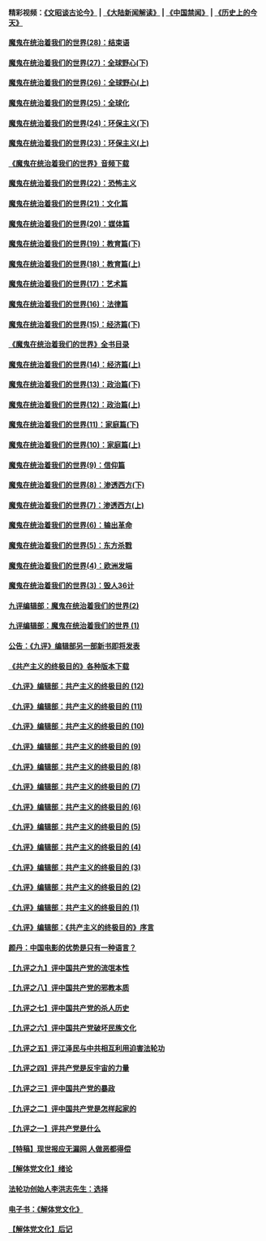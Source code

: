 #### 精彩视频：[《文昭谈古论今》](https://github.com/gfw-breaker/wenzhao/blob/master/README.md?t=01261230) | [《大陆新闻解读》](https://github.com/gfw-breaker/ntdtv-comedy/blob/master/README.md?t=01261230) | [《中国禁闻》](https://github.com/gfw-breaker/ntdtv-news/blob/master/README.md?t=01261230) | [《历史上的今天》](https://github.com/gfw-breaker/today-in-history/blob/master/README.md?t=01261230) 

#### [魔鬼在统治着我们的世界(28)：结束语](../pages/nsc422/n10936246.md?t=01261230) 

#### [魔鬼在统治着我们的世界(27)：全球野心(下)](../pages/nsc422/n10928319.md?t=01261230) 

#### [魔鬼在统治着我们的世界(26)：全球野心(上)](../pages/nsc422/n10900318.md?t=01261230) 

#### [魔鬼在统治着我们的世界(25)：全球化](../pages/nsc422/n10788205.md?t=01261230) 

#### [魔鬼在统治着我们的世界(24)：环保主义(下)](../pages/nsc422/n10695307.md?t=01261230) 

#### [魔鬼在统治着我们的世界(23)：环保主义(上)](../pages/nsc422/n10688613.md?t=01261230) 

#### [《魔鬼在统治着我们的世界》音频下载](../pages/nsc422/n10635553.md?t=01261230) 

#### [魔鬼在统治着我们的世界(22)：恐怖主义](../pages/nsc422/n10614727.md?t=01261230) 

#### [魔鬼在统治着我们的世界(21)：文化篇](../pages/nsc422/n10597706.md?t=01261230) 

#### [魔鬼在统治着我们的世界(20)：媒体篇](../pages/nsc422/n10586579.md?t=01261230) 

#### [魔鬼在统治着我们的世界(19)：教育篇(下)](../pages/nsc422/n10564808.md?t=01261230) 

#### [魔鬼在统治着我们的世界(18)：教育篇(上)](../pages/nsc422/n10526970.md?t=01261230) 

#### [魔鬼在统治着我们的世界(17)：艺术篇](../pages/nsc422/n10499093.md?t=01261230) 

#### [魔鬼在统治着我们的世界(16)：法律篇](../pages/nsc422/n10485969.md?t=01261230) 

#### [魔鬼在统治着我们的世界(15)：经济篇(下)](../pages/nsc422/n10469975.md?t=01261230) 

#### [《魔鬼在统治着我们的世界》全书目录](../pages/nsc422/n10464261.md?t=01261230) 

#### [魔鬼在统治着我们的世界(14)：经济篇(上)](../pages/nsc422/n10457370.md?t=01261230) 

#### [魔鬼在统治着我们的世界(13)：政治篇(下)](../pages/nsc422/n10448270.md?t=01261230) 

#### [魔鬼在统治着我们的世界(12)：政治篇(上)](../pages/nsc422/n10444576.md?t=01261230) 

#### [魔鬼在统治着我们的世界(11)：家庭篇(下)](../pages/nsc422/n10440961.md?t=01261230) 

#### [魔鬼在统治着我们的世界(10)：家庭篇(上)](../pages/nsc422/n10435448.md?t=01261230) 

#### [魔鬼在统治着我们的世界(9)：信仰篇](../pages/nsc422/n10432159.md?t=01261230) 

#### [魔鬼在统治着我们的世界(8)：渗透西方(下)](../pages/nsc422/n10429603.md?t=01261230) 

#### [魔鬼在统治着我们的世界(7)：渗透西方(上)](../pages/nsc422/n10426013.md?t=01261230) 

#### [魔鬼在统治着我们的世界(6)：输出革命](../pages/nsc422/n10421536.md?t=01261230) 

#### [魔鬼在统治着我们的世界(5)：东方杀戮](../pages/nsc422/n10417707.md?t=01261230) 

#### [魔鬼在统治着我们的世界(4)：欧洲发端](../pages/nsc422/n10414890.md?t=01261230) 

#### [魔鬼在统治着我们的世界(3)：毁人36计](../pages/nsc422/n10411583.md?t=01261230) 

#### [九评编辑部：魔鬼在统治着我们的世界(2)](../pages/nsc422/n10410036.md?t=01261230) 

#### [九评编辑部：魔鬼在统治着我们的世界 (1)](../pages/nsc422/n10406825.md?t=01261230) 

#### [公告：《九评》编辑部另一部新书即将发表](../pages/nsc422/n10405104.md?t=01261230) 

#### [《共产主义的终极目的》各种版本下载](../pages/nsc422/n10022138.md?t=01261230) 

#### [《九评》编辑部：共产主义的终极目的 (12)](../pages/nsc422/n9933272.md?t=01261230) 

#### [《九评》编辑部：共产主义的终极目的 (11)](../pages/nsc422/n9924973.md?t=01261230) 

#### [《九评》编辑部：共产主义的终极目的 (10)](../pages/nsc422/n9920883.md?t=01261230) 

#### [《九评》编辑部：共产主义的终极目的 (9)](../pages/nsc422/n9916363.md?t=01261230) 

#### [《九评》编辑部：共产主义的终极目的 (8)](../pages/nsc422/n9912488.md?t=01261230) 

#### [《九评》编辑部：共产主义的终极目的 (7)](../pages/nsc422/n9901176.md?t=01261230) 

#### [《九评》编辑部：共产主义的终极目的 (6)](../pages/nsc422/n9899359.md?t=01261230) 

#### [《九评》编辑部：共产主义的终极目的 (5)](../pages/nsc422/n9893174.md?t=01261230) 

#### [《九评》编辑部：共产主义的终极目的 (4)](../pages/nsc422/n9891246.md?t=01261230) 

#### [《九评》编辑部：共产主义的终极目的 (3)](../pages/nsc422/n9879879.md?t=01261230) 

#### [《九评》编辑部：共产主义的终极目的 (2)](../pages/nsc422/n9876205.md?t=01261230) 

#### [《九评》编辑部：共产主义的终极目的 (1)](../pages/nsc422/n9865857.md?t=01261230) 

#### [《九评》编辑部：《共产主义的终极目的》序言](../pages/nsc422/n9862666.md?t=01261230) 

#### [颜丹：中国电影的优势是只有一种语言？](../pages/nsc422/n9583062.md?t=01261230) 

#### [【九评之九】评中国共产党的流氓本性](../pages/nsc422/n737542.md?t=01261230) 

#### [【九评之八】评中国共产党的邪教本质](../pages/nsc422/n735942.md?t=01261230) 

#### [【九评之七】评中国共产党的杀人历史](../pages/nsc422/n733806.md?t=01261230) 

#### [【九评之六】评中国共产党破坏民族文化](../pages/nsc422/n731667.md?t=01261230) 

#### [【九评之五】评江泽民与中共相互利用迫害法轮功](../pages/nsc422/n730058.md?t=01261230) 

#### [【九评之四】评共产党是反宇宙的力量](../pages/nsc422/n727814.md?t=01261230) 

#### [【九评之三】评中国共产党的暴政](../pages/nsc422/n725597.md?t=01261230) 

#### [【九评之二】评中国共产党是怎样起家的](../pages/nsc422/n723946.md?t=01261230) 

#### [【九评之一】评共产党是什么](../pages/nsc422/n722529.md?t=01261230) 

#### [【特稿】现世报应无漏网 人做恶都得偿](../pages/nsc422/n4215167.md?t=01261230) 

#### [【解体党文化】绪论](../pages/nsc422/n1449356.md?t=01261230) 

#### [法轮功创始人李洪志先生：选择](../pages/nsc422/n3580738.md?t=01261230) 

#### [电子书：《解体党文化》](../pages/nsc422/n1573484.md?t=01261230) 

#### [【解体党文化】后记](../pages/nsc422/n1531999.md?t=01261230) 

